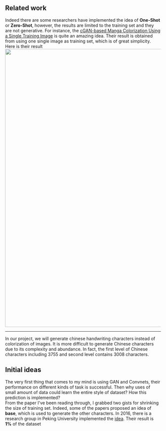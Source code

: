 ## Related work

Indeed there are some researchers have implemented the idea of **One-Shot** or **Zero-Shot**, however, the results are limited to the training set and they are not generative. For instance, the [cGAN-based Manga Colorization Using a Single Training Image](https://arxiv.org/pdf/1706.06918.pdf) is quite an amazing idea. Their result is obtained from using one single image as training set, which is of great simplicity. Here is their result
<img src="https://raw.githubusercontent.com/LinkWoong/Zeroshot-GAN/master/image.png" width="900px"/>  


--------------------------------------------------

In our project, we will generate chinese handwriting characters instead of colorization of images. It is more difficult to generate Chinese characters due to its complexity and abundance. In fact, the first level of Chinese characters including 3755 and second level contains 3008 characters. 

## Initial ideas

The very first thing that comes to my mind is using GAN and Convnets, their performance on different kinds of task is successful. Then why uses of small amount of data could learn the entire style of dataset? How this prediction is implemented?   
From the paper I've been reading through, I grabbed two gists for shrinking the size of training set. Indeed, some of the papers proposed an idea of **base**, which is used to generate the other characters. In 2016, there is a research group in Peking University implemented the 
[idea](http://delivery.acm.org/10.1145/3010000/3005371/a12-lian.pdf?ip=180.208.58.161&id=3005371&acc=ACTIVE%20SERVICE&key=BF85BBA5741FDC6E%2E92C009F8922DF942%2E4D4702B0C3E38B35%2E4D4702B0C3E38B35&CFID=813028674&CFTOKEN=68050724&__acm__=1506257565_0edf6f4190f7286c1f0b75a64016bc48). Their result is **1%** of the dataset
